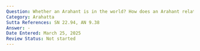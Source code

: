 ```yaml
---
Question: Whether an Arahant is in the world? How does an Arahant relate to the world?
Category: Arahatta
Sutta References: SN 22.94, AN 9.38
Answer: -
Date Entered: March 25, 2025
Review Status: Not started
---
```

